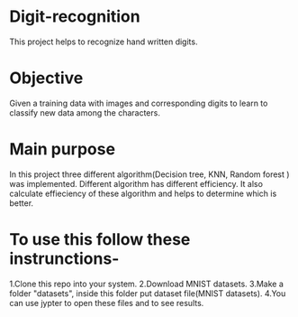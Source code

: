 # Digit-recognition
This project helps to recognize hand written digits. 

# Objective
Given a training data with images and corresponding digits to learn to classify new data among the characters.

# Main purpose
In this project three different algorithm(Decision tree, KNN, Random forest ) was implemented. Different algorithm has different efficiency. It also calculate effieciency of
these algorithm and helps to determine which is better.

# To use this follow these instrunctions-
1.Clone this repo into your system.
2.Download MNIST datasets.
3.Make a folder "datasets", inside this folder put dataset file(MNIST datasets).
4.You can use jypter to open these files and to see results.


